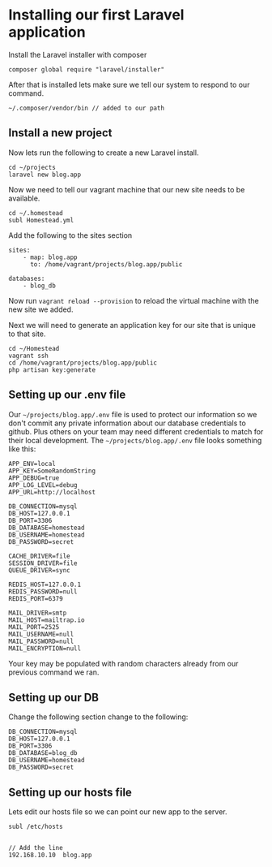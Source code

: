 # Installing our first Laravel application

Install the Laravel installer with composer

```
composer global require "laravel/installer"
```

After that is installed lets make sure we tell our system to respond to our command.

```
~/.composer/vendor/bin // added to our path
```

## Install a new project

Now lets run the following to create a new Laravel install.

```
cd ~/projects
laravel new blog.app
```

Now we need to tell our vagrant machine that our new site needs to be available.

```
cd ~/.homestead
subl Homestead.yml
```
Add the following to the sites section

```
sites:
    - map: blog.app
      to: /home/vagrant/projects/blog.app/public

databases:
	- blog_db
```

Now run ```vagrant reload --provision``` to reload the virtual machine with the new site we added.

Next we will need to generate an application key for our site that is unique to that site.

```
cd ~/Homestead
vagrant ssh
cd /home/vagrant/projects/blog.app/public
php artisan key:generate
```

## Setting up our .env file

Our ```~/projects/blog.app/.env``` file is used to protect our information so we don't commit any private information about our database credentials to github. Plus others on your team may need different credentials to match for their local development. The ```~/projects/blog.app/.env``` file looks something like this:

```
APP_ENV=local
APP_KEY=SomeRandomString
APP_DEBUG=true
APP_LOG_LEVEL=debug
APP_URL=http://localhost

DB_CONNECTION=mysql
DB_HOST=127.0.0.1
DB_PORT=3306
DB_DATABASE=homestead
DB_USERNAME=homestead
DB_PASSWORD=secret

CACHE_DRIVER=file
SESSION_DRIVER=file
QUEUE_DRIVER=sync

REDIS_HOST=127.0.0.1
REDIS_PASSWORD=null
REDIS_PORT=6379

MAIL_DRIVER=smtp
MAIL_HOST=mailtrap.io
MAIL_PORT=2525
MAIL_USERNAME=null
MAIL_PASSWORD=null
MAIL_ENCRYPTION=null
```
Your key may be populated with random characters already from our previous command we ran.

## Setting up our DB

Change the following section change to the following:

```
DB_CONNECTION=mysql
DB_HOST=127.0.0.1
DB_PORT=3306
DB_DATABASE=blog_db
DB_USERNAME=homestead
DB_PASSWORD=secret
```

## Setting up our hosts file

Lets edit our hosts file so we can point our new app to the server.

```
subl /etc/hosts


// Add the line
192.168.10.10  blog.app
```